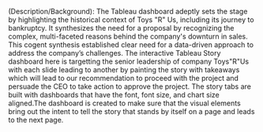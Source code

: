 (Description/Background): The Tableau dashboard adeptly sets the stage by highlighting the historical context of Toys "R" Us, including its journey to bankruptcy. It synthesizes the need for a proposal by recognizing the complex, multi-faceted reasons behind the company's downturn in sales. This cogent synthesis established clear need for a data-driven approach to address the company’s challenges. 
The interactive Tableau Story dashboard here is targetting the senior leadership of company Toys"R"Us with each slide leading to another by painting the story with  takeaways which will lead to our recommendation to proceed with the project and persuade the CEO to take action to approve the project. The story tabs are built with dashboards that have the font, font size, and chart size aligned.The dashboard is created to  make sure that the visual elements bring out the intent to tell the story that stands by itself on a page and leads to the next page.

